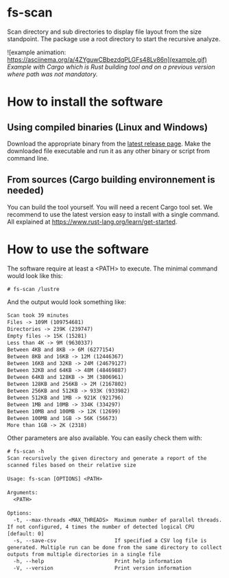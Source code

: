 # fs-scan
Scan directory and sub directories to display file layout from the size standpoint.
The package use a root directory to start the recursive analyze.

![example animation: https://asciinema.org/a/4ZYguwCBbezdqPLGFs48Lv86n](example.gif)
_Example with Cargo which is Rust building tool and on a previous version where path was not mandatory._


# How to install the software

## Using compiled binaries (Linux and Windows)

Download the appropriate binary from the [latest release page](https://github.com/DDNeu/fs-scan/releases/latest).
Make the downloaded file executable and run it as any other binary or script from command line.

## From sources (Cargo building environnement is needed)

You can build the tool yourself.
You will need a recent Cargo tool set. We recommend to use the latest version easy to install with a single command. All explained at https://www.rust-lang.org/learn/get-started.

# How to use the software

The software require at least a \<PATH\> to execute. The minimal command would look like this:
```
# fs-scan /lustre
```
And the output would look something like:
```
Scan took 39 minutes
Files -> 109M (109754681)
Directories -> 239K (239747)
Empty files -> 15K (15281)
Less than 4K -> 9M (9630337)
Between 4KB and 8KB -> 6M (6277154)
Between 8KB and 16KB -> 12M (12446367)
Between 16KB and 32KB -> 24M (24679127)
Between 32KB and 64KB -> 48M (48469887)
Between 64KB and 128KB -> 3M (3806961)
Between 128KB and 256KB -> 2M (2167802)
Between 256KB and 512KB -> 933K (933982)
Between 512KB and 1MB -> 921K (921796)
Between 1MB and 10MB -> 334K (334297)
Between 10MB and 100MB -> 12K (12699)
Between 100MB and 1GB -> 56K (56673)
More than 1GB -> 2K (2318)
```
Other parameters are also available. You can easily check them with:
```
# fs-scan -h
Scan recursively the given directory and generate a report of the scanned files based on their relative size

Usage: fs-scan [OPTIONS] <PATH>

Arguments:
  <PATH>  

Options:
  -t, --max-threads <MAX_THREADS>  Maximum number of parallel threads. If not configured, 4 times the number of detected logical CPU [default: 0]
  -s, --save-csv                   If specified a CSV log file is generated. Multiple run can be done from the same directory to collect outputs from multiple directories in a single file
  -h, --help                       Print help information
  -V, --version                    Print version information
```